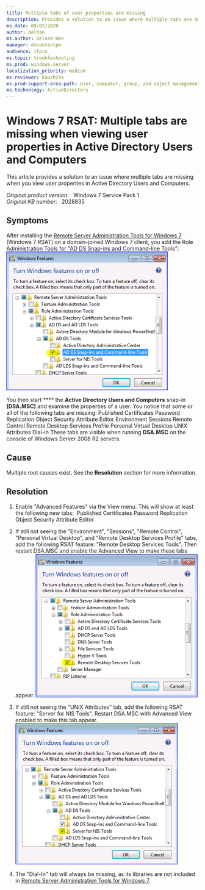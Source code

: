 ```yaml
---
title: Multiple tabs of user properties are missing
description: Provides a solution to an issue where multiple tabs are missing when you view user properties in Active Directory Users and Computers.
ms.date: 09/02/2020
author: delhan
ms.author: Delead-Han
manager: dscontentpm
audience: itpro
ms.topic: troubleshooting
ms.prod: windows-server
localization_priority: medium
ms.reviewer: kaushika
ms.prod-support-area-path: User, computer, group, and object management
ms.technology: ActiveDirectory
---
```

# Windows 7 RSAT: Multiple tabs are missing when viewing user properties in Active Directory Users and Computers

This article provides a solution to an issue where multiple tabs are missing when you view user properties in Active Directory Users and Computers.

_Original product version:_ &nbsp; Windows 7 Service Pack 1  
_Original KB number:_ &nbsp; 2028835

## Symptoms

After installing the [Remote Server Administration Tools for Windows 7](https://www.microsoft.com/download/details.aspx?FamilyID=7D2F6AD7-656B-4313-A005-4E344E43997D&displaylang=en) (Windows 7 RSAT) on a domain-joined Windows 7 client, you add the Role Administration Tools for "AD DS Snap-ins and Command-line Tools":
![Screenshot of the AD DS Snap-ins and Command-line Tools feature](./media/multiple-tabs-of-user-property-missing/add-ad-ds-snap-ins.png)

You then start **** the **Active Directory Users and Computers** snap-in **(DSA.MSC)** and examine the properties of a user. You notice that some or all of the following tabs are missing:
Published Certificates
Password Replication
Object
Security
Attribute Editor
Environment
Sessions
Remote Control
Remote Desktop Services Profile
Personal Virtual Desktop
UNIX Attributes
Dial-in
These tabs are visible when running **DSA.MSC** on the console of Windows Server 2008 R2 servers.

## Cause

Multiple root causes exist. See the **Resolution** section for more information.

## Resolution

1. Enable "Advanced Features" via the View menu. This will show at least the following new tabs: 
Published Certificates
Password Replication
Object
Security
Attribute Editor 
2. If still not seeing the "Environment", "Sessions", "Remote Control", "Personal Virtual Desktop", and "Remote Desktop Services Profile" tabs, add the following RSAT feature: "Remote Desktop Services Tools". Then restart DSA.MSC and enable the Advanced View to make these tabs appear.
![Screenshot of adding Remote Desktop Services Tools feature](./media/multiple-tabs-of-user-property-missing/add-remote-desktop-services-tools-feature.png)

3. If still not seeing the "UNIX Attributes" tab, add the following RSAT feature: "Server for NIS Tools". Restart DSA.MSC with Advanced View enabled to make this tab appear.
![Screenshot of adding Server for NIS Tools feature](./media/multiple-tabs-of-user-property-missing/add-server-for-nis-tools-feature.png)

4. The "Dial-In" tab will always be missing, as its libraries are not included in [Remote Server Administration Tools for Windows 7](https://www.microsoft.com/download/details.aspx?FamilyID=7D2F6AD7-656B-4313-A005-4E344E43997D&displaylang=en).
